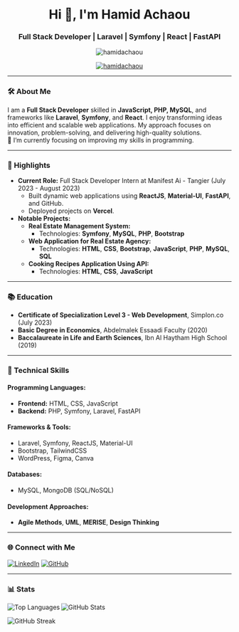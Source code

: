 <h1 align="center">Hi 👋, I'm Hamid Achaou</h1>
<h3 align="center">Full Stack Developer | Laravel | Symfony | React | FastAPI</h3>

<p align="center"> 
  <img src="https://komarev.com/ghpvc/?username=hamidachaou&label=Profile%20views&color=0e75b6&style=flat" alt="hamidachaou" />
</p>

<p align="center">
  <a href="https://github.com/ryo-ma/github-profile-trophy"><img src="https://github-profile-trophy.vercel.app/?username=hamidachaou&theme=radical&margin-w=15&margin-h=15" alt="hamidachaou" /></a>
</p>

---

### 🛠️ About Me
I am a **Full Stack Developer** skilled in **JavaScript, PHP, MySQL**, and frameworks like **Laravel**, **Symfony**, and **React**. I enjoy transforming ideas into efficient and scalable web applications. My approach focuses on innovation, problem-solving, and delivering high-quality solutions.  
🌱 I’m currently focusing on improving my skills in programming.

---

### 🌟 Highlights
- **Current Role:** Full Stack Developer Intern at Manifest Ai - Tangier (July 2023 - August 2023)  
  - Built dynamic web applications using **ReactJS**, **Material-UI**, **FastAPI**, and GitHub.  
  - Deployed projects on **Vercel**.  
- **Notable Projects:**  
  - **Real Estate Management System:**  
    - Technologies: **Symfony**, **MySQL**, **PHP**, **Bootstrap**  
  - **Web Application for Real Estate Agency:**  
    - Technologies: **HTML**, **CSS**, **Bootstrap**, **JavaScript**, **PHP**, **MySQL**, **SQL**  
  - **Cooking Recipes Application Using API:**  
    - Technologies: **HTML**, **CSS**, **JavaScript**  

---

### 📚 Education
- **Certificate of Specialization Level 3 - Web Development**, Simplon.co (July 2023)  
- **Basic Degree in Economics**, Abdelmalek Essaadi Faculty (2020)  
- **Baccalaureate in Life and Earth Sciences**, Ibn Al Haytham High School (2019)  

---

### 💼 Technical Skills
#### Programming Languages:
- **Frontend:** HTML, CSS, JavaScript  
- **Backend:** PHP, Symfony, Laravel, FastAPI  

#### Frameworks & Tools:
- Laravel, Symfony, ReactJS, Material-UI  
- Bootstrap, TailwindCSS  
- WordPress, Figma, Canva  

#### Databases:
- MySQL, MongoDB (SQL/NoSQL)

#### Development Approaches:
- **Agile Methods**, **UML**, **MERISE**, **Design Thinking**  

---

### 🌐 Connect with Me
<p align="left">
  <a href="https://linkedin.com/in/hamid-achaou-093682253/" target="_blank"><img align="center" src="https://img.shields.io/badge/-LinkedIn-blue?style=flat&logo=linkedin" alt="LinkedIn"></a>
  <a href="https://github.com/hamidAchaou" target="_blank"><img align="center" src="https://img.shields.io/badge/-GitHub-black?style=flat&logo=github" alt="GitHub"></a>
</p>

---

### 📊 Stats
<p>
  <img align="left" src="https://github-readme-stats.vercel.app/api/top-langs?username=hamidachaou&show_icons=true&locale=en&layout=compact&theme=radical" alt="Top Languages" />
</p>

<p>
  <img align="center" src="https://github-readme-stats.vercel.app/api?username=hamidachaou&show_icons=true&locale=en&theme=radical" alt="GitHub Stats" />
</p>

<p>
  <img align="center" src="https://github-readme-streak-stats.herokuapp.com/?user=hamidachaou&theme=radical" alt="GitHub Streak" />
</p>
